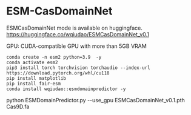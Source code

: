 # ESM-CasDomainNet
ESMCasDomainNet mode is available on huggingface.
https://huggingface.co/wqiudao/ESMCasDomainNet_v0.1

GPU: CUDA-compatible GPU with more than 5GB VRAM
```
conda create -n esm2 python=3.9  -y
conda activate esm2 
pip3 install torch torchvision torchaudio --index-url https://download.pytorch.org/whl/cu118
pip install matplotlib
pip install fair-esm 
conda install wqiudao::esmdomainpredictor -y
```




python ESMDomainPredictor.py  --use_gpu   ESMCasDomainNet_v0.1.pth Cas9D.fa
